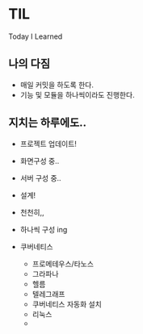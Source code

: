 # TIL

Today I Learned

## 나의 다짐

- 매일 커밋을 하도록 한다.
- 기능 및 모듈을 하나씩이라도 진행한다.

## 지치는 하루에도..

- 프로젝트 업데이트!

- 화면구성 중..

- 서버 구성 중..

- 설계!

- 천천히,,

- 하나씩 구성 ing

- 쿠버네티스 
  - 프로메테우스/타노스
  - 그라파나
  - 헬름
  - 텔레그래프
  - 쿠버네티스 자동화 설치
  - 리눅스
  - 
